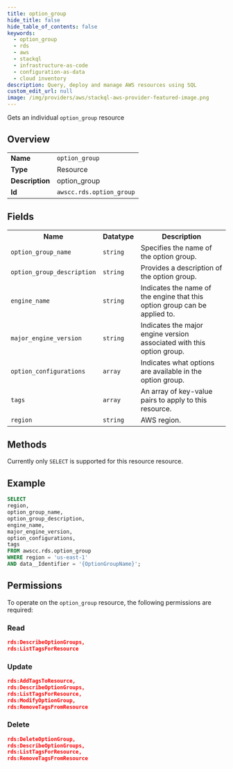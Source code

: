 ```yaml
---
title: option_group
hide_title: false
hide_table_of_contents: false
keywords:
  - option_group
  - rds
  - aws
  - stackql
  - infrastructure-as-code
  - configuration-as-data
  - cloud inventory
description: Query, deploy and manage AWS resources using SQL
custom_edit_url: null
image: /img/providers/aws/stackql-aws-provider-featured-image.png
---
```

Gets an individual <code>option_group</code> resource

## Overview
<table><tbody>
<tr><td><b>Name</b></td><td><code>option_group</code></td></tr>
<tr><td><b>Type</b></td><td>Resource</td></tr>
<tr><td><b>Description</b></td><td>option_group</td></tr>
<tr><td><b>Id</b></td><td><code>awscc.rds.option_group</code></td></tr>
</tbody></table>

## Fields
<table><tbody>
<tr><th>Name</th><th>Datatype</th><th>Description</th></tr>
<tr><td><code>option_group_name</code></td><td><code>string</code></td><td>Specifies the name of the option group.</td></tr>
<tr><td><code>option_group_description</code></td><td><code>string</code></td><td>Provides a description of the option group.</td></tr>
<tr><td><code>engine_name</code></td><td><code>string</code></td><td>Indicates the name of the engine that this option group can be applied to.</td></tr>
<tr><td><code>major_engine_version</code></td><td><code>string</code></td><td>Indicates the major engine version associated with this option group.</td></tr>
<tr><td><code>option_configurations</code></td><td><code>array</code></td><td>Indicates what options are available in the option group.</td></tr>
<tr><td><code>tags</code></td><td><code>array</code></td><td>An array of key-value pairs to apply to this resource.</td></tr>
<tr><td><code>region</code></td><td><code>string</code></td><td>AWS region.</td></tr>

</tbody></table>

## Methods
Currently only <code>SELECT</code> is supported for this resource resource.

## Example
```sql
SELECT
region,
option_group_name,
option_group_description,
engine_name,
major_engine_version,
option_configurations,
tags
FROM awscc.rds.option_group
WHERE region = 'us-east-1'
AND data__Identifier = '{OptionGroupName}';
```

## Permissions

To operate on the <code>option_group</code> resource, the following permissions are required:

### Read
```json
rds:DescribeOptionGroups,
rds:ListTagsForResource
```

### Update
```json
rds:AddTagsToResource,
rds:DescribeOptionGroups,
rds:ListTagsForResource,
rds:ModifyOptionGroup,
rds:RemoveTagsFromResource
```

### Delete
```json
rds:DeleteOptionGroup,
rds:DescribeOptionGroups,
rds:ListTagsForResource,
rds:RemoveTagsFromResource
```

